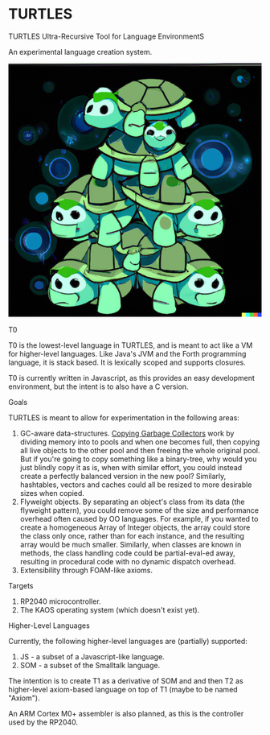 # TURTLES
TURTLES Ultra-Recursive Tool for Language EnvironmentS

An experimental language creation system.

![Turtles](turtles.png)

T0

T0 is the lowest-level language in TURTLES, and is meant to act like a VM for higher-level languages. Like Java's JVM and the Forth programming language, it is stack based.
It is lexically scoped and supports closures.

T0 is currently written in Javascript, as this provides an easy development environment,
but the intent is to also have a C version.

Goals

TURTLES is meant to allow for experimentation in the following areas:
1. GC-aware data-structures. [Copying Garbage Collectors](https://en.wikipedia.org/wiki/Cheney%27s_algorithm#:~:text=Garbage%20collection%20is%20performed%20by,previous%20stop%20and%20copy%20technique.) work by dividing memory into to pools and when one becomes full, then copying all live objects to the other pool and then freeing the whole original pool. But if you're going to copy something like a binary-tree, why would you just blindly copy it as is, when with similar effort, you could instead create a perfectly balanced version in the new pool? Similarly, hashtables, vectors and caches could all be resized to more desirable sizes when copied.
2. Flyweight objects. By separating an object's class from its data (the flyweight pattern), you could remove some of the size and performance overhead often caused by OO languages. For example, if you wanted to create a homogeneous Array of Integer objects, the array could store the class only once, rather than for each instance, and the resulting array would be much smaller. Similarly, when classes are known in methods, the class handling code could be partial-eval-ed away, resulting in procedural code with no dynamic dispatch overhead.  
3. Extensibility through FOAM-like axioms.

Targets

1. RP2040 microcontroller.
2. The KAOS operating system (which doesn't exist yet).

Higher-Level Languages

Currently, the following higher-level languages are (partially) supported:

1. JS - a subset of a Javascript-like language.
2. SOM - a subset of the Smalltalk language.

The intention is to create T1 as a derivative of SOM and and then T2 as higher-level
axiom-based language on top of T1 (maybe to be named "Axiom").

An ARM Cortex M0+ assembler is also planned, as this is the controller used by the RP2040.
